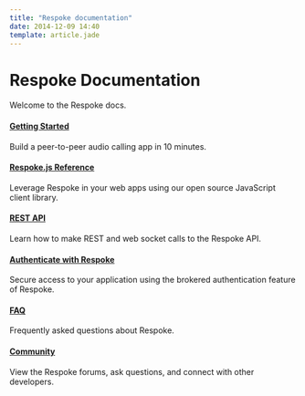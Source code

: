 ```yaml
---
title: "Respoke documentation"
date: 2014-12-09 14:40
template: article.jade
---
```


# Respoke Documentation

Welcome to the Respoke docs.

#### [Getting Started](/js-library/audio-chat.html)

Build a peer-to-peer audio calling app in 10 minutes.

#### [Respoke.js Reference](/js-library/respoke.html)

Leverage Respoke in your web apps using our open source JavaScript client library.

#### [REST API](/api/)

Learn how to make REST and web socket calls to the Respoke API.

#### [Authenticate with Respoke](/tutorials/brokered-auth.html)

Secure access to your application using the brokered authentication feature of Respoke.

#### [FAQ](/frequently-asked-questions.html)

Frequently asked questions about Respoke.

#### [Community](http://community.respoke.io)

View the Respoke forums, ask questions, and connect with other developers.
